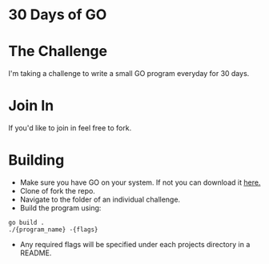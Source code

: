 # 30 Days of GO

# The Challenge
I'm taking a challenge to write a small GO program everyday for 30 days.

# Join In
If you'd like to join in feel free to fork.

# Building
- Make sure you have GO on your system. If not you can download it [here.](https://golang.org/doc/install)
- Clone of fork the repo.
- Navigate to the folder of an individual challenge.
- Build the program using:
````
go build .
./{program_name} -{flags}
````
- Any required flags will be specified under each projects directory in a README.
